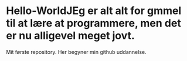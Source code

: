 # Hello-WorldJEg er alt alt for gmmel til at lære at programmere, men det er nu alligevel meget jovt.
Mit første repository. Her begyner min github uddannelse.
